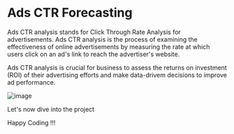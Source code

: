 # Ads CTR Forecasting

Ads CTR analysis stands for Click Through Rate  Analysis for advertisements. Ads CTR analysis is the process of examining the effectiveness of online advertisements by measuring the rate at which users click on an ad's link to reach the advertiser's website.

Ads CTR analysis is crucial for business to assess the returns on investment (ROI) of their advertising efforts and make data-drivem decisions to improve ad performance.

![image](https://github.com/Rayonushi/ads_CTR_forecasting/assets/91659975/9b50e421-9d4e-4e7b-b437-90a2b3d08a15)

Let's now dive into the project

Happy Coding !!!

